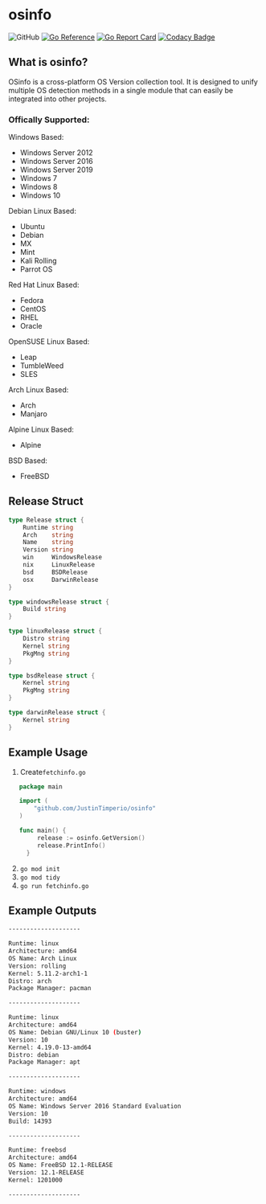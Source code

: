 # osinfo

![GitHub](https://img.shields.io/github/license/JustinTimperio/osinfo)
[![Go Reference](https://pkg.go.dev/badge/github.com/JustinTimperio/osinfo.svg)](https://pkg.go.dev/github.com/JustinTimperio/osinfo)
[![Go Report Card](https://goreportcard.com/badge/github.com/JustinTimperio/osinfo)](https://goreportcard.com/report/github.com/JustinTimperio/osinfo)
[![Codacy Badge](https://app.codacy.com/project/badge/Grade/30b01ce21f514d46ab3d47b5c371fa38)](https://www.codacy.com/gh/JustinTimperio/osinfo/dashboard?utm_source=github.com&amp;utm_medium=referral&amp;utm_content=JustinTimperio/osinfo&amp;utm_campaign=Badge_Grade)

## What is osinfo?
OSinfo is a cross-platform OS Version collection tool. It is designed to unify multiple OS detection methods in a single module that can easily be integrated into other projects. 

### Offically Supported:

Windows Based: 
  - Windows Server 2012
  - Windows Server 2016
  - Windows Server 2019
  - Windows 7
  - Windows 8
  - Windows 10

Debian Linux Based:
  - Ubuntu
  - Debian
  - MX
  - Mint
  - Kali Rolling
  - Parrot OS

Red Hat Linux Based:
  - Fedora
  - CentOS
  - RHEL
  - Oracle

OpenSUSE Linux Based:
  - Leap
  - TumbleWeed
  - SLES

Arch Linux Based:
  - Arch
  - Manjaro

Alpine Linux Based:
 - Alpine

BSD Based:
  - FreeBSD

## Release Struct
```go
type Release struct {
	Runtime string
	Arch    string
	Name    string
	Version string
	win     WindowsRelease
	nix     LinuxRelease
	bsd     BSDRelease
	osx     DarwinRelease
}

type windowsRelease struct {
	Build string
}

type linuxRelease struct {
	Distro string
	Kernel string
	PkgMng string
}

type bsdRelease struct {
	Kernel string
	PkgMng string
}

type darwinRelease struct {
	Kernel string
}
```

## Example Usage
 1. Create`fetchinfo.go`
```go
   package main

   import (
	   "github.com/JustinTimperio/osinfo"
   )

   func main() {
		release := osinfo.GetVersion()
		release.PrintInfo()
	 }
```
 2. `go mod init`
 3. `go mod tidy`
 4. `go run fetchinfo.go`

## Example Outputs
```sh
--------------------

Runtime: linux
Architecture: amd64
OS Name: Arch Linux
Version: rolling
Kernel: 5.11.2-arch1-1
Distro: arch
Package Manager: pacman

--------------------

Runtime: linux
Architecture: amd64
OS Name: Debian GNU/Linux 10 (buster)
Version: 10
Kernel: 4.19.0-13-amd64
Distro: debian
Package Manager: apt

--------------------

Runtime: windows
Architecture: amd64
OS Name: Windows Server 2016 Standard Evaluation
Version: 10
Build: 14393

--------------------

Runtime: freebsd
Architecture: amd64
OS Name: FreeBSD 12.1-RELEASE
Version: 12.1-RELEASE
Kernel: 1201000

--------------------
```
